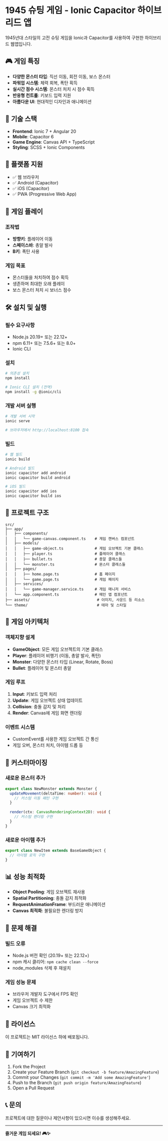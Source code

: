# 1945 슈팅 게임 - Ionic Capacitor 하이브리드 앱

1945년대 스타일의 고전 슈팅 게임을 Ionic과 Capacitor를 사용하여 구현한 하이브리드 웹앱입니다.

## 🎮 게임 특징

- **다양한 몬스터 타입**: 직선 이동, 회전 이동, 보스 몬스터
- **파워업 시스템**: 체력 회복, 폭탄 획득
- **실시간 점수 시스템**: 몬스터 처치 시 점수 획득
- **반응형 컨트롤**: 키보드 입력 지원
- **아름다운 UI**: 현대적인 디자인과 애니메이션

## 🚀 기술 스택

- **Frontend**: Ionic 7 + Angular 20
- **Mobile**: Capacitor 6
- **Game Engine**: Canvas API + TypeScript
- **Styling**: SCSS + Ionic Components

## 📱 플랫폼 지원

- ✅ 웹 브라우저
- ✅ Android (Capacitor)
- ✅ iOS (Capacitor)
- ✅ PWA (Progressive Web App)

## 🎯 게임 플레이

### 조작법
- **방향키**: 플레이어 이동
- **스페이스바**: 총알 발사
- **B키**: 폭탄 사용

### 게임 목표
- 몬스터들을 처치하여 점수 획득
- 생존하며 최대한 오래 플레이
- 보스 몬스터 처치 시 보너스 점수

## 🛠️ 설치 및 실행

### 필수 요구사항
- Node.js 20.19+ 또는 22.12+
- npm 6.11+ 또는 7.5.6+ 또는 8.0+
- Ionic CLI

### 설치
```bash
# 의존성 설치
npm install

# Ionic CLI 설치 (전역)
npm install -g @ionic/cli
```

### 개발 서버 실행
```bash
# 개발 서버 시작
ionic serve

# 브라우저에서 http://localhost:8100 접속
```

### 빌드
```bash
# 웹 빌드
ionic build

# Android 빌드
ionic capacitor add android
ionic capacitor build android

# iOS 빌드
ionic capacitor add ios
ionic capacitor build ios
```

## 📁 프로젝트 구조

```
src/
├── app/
│   ├── components/
│   │   └── game-canvas.component.ts    # 게임 캔버스 컴포넌트
│   ├── models/
│   │   ├── game-object.ts              # 게임 오브젝트 기본 클래스
│   │   ├── player.ts                   # 플레이어 클래스
│   │   ├── bullet.ts                   # 총알 클래스들
│   │   └── monster.ts                  # 몬스터 클래스들
│   ├── pages/
│   │   ├── home.page.ts                # 홈 페이지
│   │   └── game.page.ts                # 게임 페이지
│   ├── services/
│   │   └── game-manager.service.ts     # 게임 매니저 서비스
│   └── app.component.ts                # 메인 앱 컴포넌트
├── assets/                              # 이미지, 사운드 등 리소스
└── theme/                               # 테마 및 스타일
```

## 🎨 게임 아키텍처

### 객체지향 설계
- **GameObject**: 모든 게임 오브젝트의 기본 클래스
- **Player**: 플레이어 비행기 (이동, 총알 발사, 폭탄)
- **Monster**: 다양한 몬스터 타입 (Linear, Rotate, Boss)
- **Bullet**: 플레이어 및 몬스터 총알

### 게임 루프
1. **Input**: 키보드 입력 처리
2. **Update**: 게임 오브젝트 상태 업데이트
3. **Collision**: 충돌 감지 및 처리
4. **Render**: Canvas에 게임 화면 렌더링

### 이벤트 시스템
- CustomEvent를 사용한 게임 오브젝트 간 통신
- 게임 오버, 몬스터 처치, 아이템 드롭 등

## 🔧 커스터마이징

### 새로운 몬스터 추가
```typescript
export class NewMonster extends Monster {
  updateMovement(deltaTime: number): void {
    // 커스텀 이동 패턴 구현
  }
  
  render(ctx: CanvasRenderingContext2D): void {
    // 커스텀 렌더링 구현
  }
}
```

### 새로운 아이템 추가
```typescript
export class NewItem extends BaseGameObject {
  // 아이템 로직 구현
}
```

## 📊 성능 최적화

- **Object Pooling**: 게임 오브젝트 재사용
- **Spatial Partitioning**: 충돌 감지 최적화
- **RequestAnimationFrame**: 부드러운 애니메이션
- **Canvas 최적화**: 불필요한 렌더링 방지

## 🐛 문제 해결

### 빌드 오류
- Node.js 버전 확인 (20.19+ 또는 22.12+)
- npm 캐시 클리어: `npm cache clean --force`
- node_modules 삭제 후 재설치

### 게임 성능 문제
- 브라우저 개발자 도구에서 FPS 확인
- 게임 오브젝트 수 제한
- Canvas 크기 최적화

## 📝 라이선스

이 프로젝트는 MIT 라이선스 하에 배포됩니다.

## 🤝 기여하기

1. Fork the Project
2. Create your Feature Branch (`git checkout -b feature/AmazingFeature`)
3. Commit your Changes (`git commit -m 'Add some AmazingFeature'`)
4. Push to the Branch (`git push origin feature/AmazingFeature`)
5. Open a Pull Request

## 📞 문의

프로젝트에 대한 질문이나 제안사항이 있으시면 이슈를 생성해주세요.

---

**즐거운 게임 되세요! 🎮✨** 

